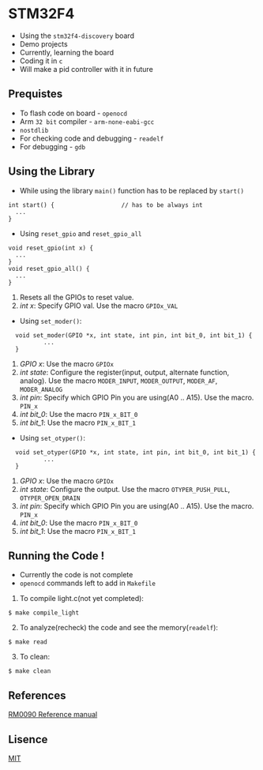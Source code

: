 # STM32F4
* Using the `stm32f4-discovery` board
* Demo projects
* Currently, learning the board
* Coding it in `c`
* Will make a pid controller with it in future

## Prequistes
* To flash code on board - `openocd`
* Arm `32 bit` compiler - `arm-none-eabi-gcc`
* `nostdlib`
* For checking code and debugging - `readelf`
* For debugging - `gdb`

## Using the Library
* While using the library `main()` function has to be replaced by `start()`
```
int start() {                   // has to be always int
  ...
}
```
* Using `reset_gpio` and `reset_gpio_all`
```
void reset_gpio(int x) {
  ...
}
void reset_gpio_all() {
  ...
}
```
1. Resets all the GPIOs to reset value.
2. *int x*: Specify GPIO val. Use the macro `GPIOx_VAL`
* Using `set_moder()`:
```
  void set_moder(GPIO *x, int state, int pin, int bit_0, int bit_1) {
          ...
  }
```
1. *GPIO *x**: Use the macro `GPIOx`
2. *int state*: Configure the register(input, output, alternate function, analog). Use the macro `MODER_INPUT`, `MODER_OUTPUT`, `MODER_AF`, `MODER_ANALOG`
3. *int pin*: Specify which GPIO Pin you are using(A0 .. A15). Use the macro. `PIN_x`
4. *int bit_0*: Use the macro `PIN_x_BIT_0`
5. *int bit_1*: Use the macro `PIN_x_BIT_1`

* Using `set_otyper()`:
```
  void set_otyper(GPIO *x, int state, int pin, int bit_0, int bit_1) {
          ...
  }
```
1. *GPIO *x**: Use the macro `GPIOx`
2. *int state*: Configure the output. Use the macro `OTYPER_PUSH_PULL`, `OTYPER_OPEN_DRAIN`
3. *int pin*: Specify which GPIO Pin you are using(A0 .. A15). Use the macro. `PIN_x`
4. *int bit_0*: Use the macro `PIN_x_BIT_0`
5. *int bit_1*: Use the macro `PIN_x_BIT_1`
  
## Running the Code !
* Currently the code is not complete
* `openocd` commands left to add in `Makefile`
1. To compile light.c(not yet completed):
```
$ make compile_light
```
2. To analyze(recheck) the code and see the memory(`readelf`):
```
$ make read
```
3. To clean:
```
$ make clean
```

## References
[RM0090 Reference manual](https://www.st.com/resource/en/reference_manual/rm0090-stm32f405415-stm32f407417-stm32f427437-and-stm32f429439-advanced-armbased-32bit-mcus-stmicroelectronics.pdf)

## Lisence
[MIT](https://github.com/vtarale/STM32F4/blob/main/LICENSE)
